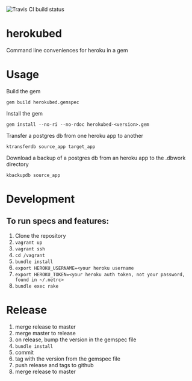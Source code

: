 ![Travis CI build status](https://api.travis-ci.org/tcox5698/herokubed.svg)



# herokubed

Command line conveniences for heroku in a gem


# Usage

Build the gem

    gem build herokubed.gemspec
    
Install the gem
    
    gem install --no-ri --no-rdoc herokubed-<version>.gem
    
Transfer a postgres db from one heroku app to another

    ktransferdb source_app target_app
    
Download a backup of a postgres db from an heroku app to the .dbwork directory
 
    kbackupdb source_app
    
# Development
    
## To run specs and features:    
    
1. Clone the repository
1. `vagrant up`
1. `vagrant ssh`
1. `cd /vagrant`
1. `bundle install`
1. `export HEROKU_USERNAME=<your heroku username`
1. `export HEROKU_TOKEN=<your heroku auth token, not your password, found in ~/.netrc>`
1. `bundle exec rake`

# Release

1. merge release to master
1. merge master to release
1. on release, bump the version in the gemspec file
1. `bundle install`
1. commit 
1. tag with the version from the gemspec file
1. push release and tags to github
1. merge release to master
